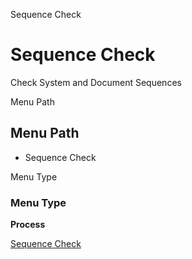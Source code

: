 
Sequence Check
# Sequence Check


Check System and Document Sequences

Menu Path
## Menu Path



- Sequence Check

Menu Type
### Menu Type

**Process**


[Sequence Check](../../functional-guide/window/process-ad_sequence_check.md)